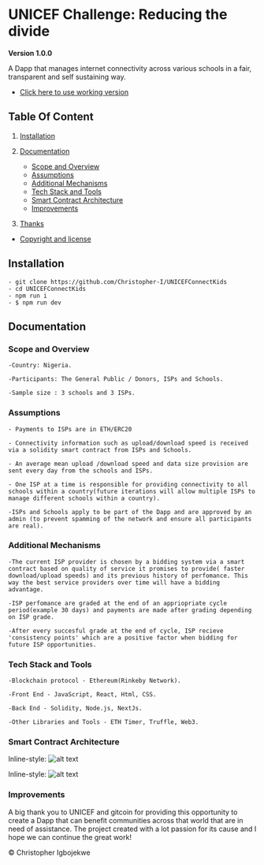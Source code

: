 # UNICEF Challenge: Reducing the divide

**Version 1.0.0**

A Dapp that manages internet connectivity across various schools in a fair, transparent and self sustaining way.

-   [ Click here to use working version](1Clickheretovisitdeployedversion)

## Table Of Content

1. [Installation](#Installation)

2. [Documentation](#Documentation)

    - [Scope and Overview](#ScopeandOverview)
    - [Assumptions](#Assumptions)
    - [Additional Mechanisms](#AdditionalMechanisms)
    - [Tech Stack and Tools](#TechStackandTools)
    - [Smart Contract Architecture](#SmartContractArchitecture)
    - [Improvements](#Improvements)

3. [Thanks](#Thanks)

-   [Copyright and license](Copyrightandlicense)

<h2 name="Installation">Installation</h2>

    - git clone https://github.com/Christopher-I/UNICEFConnectKids
    - cd UNICEFConnectKids
    - npm run i
    - $ npm run dev

<h2 name="Documentation">Documentation</h2>

<h3 name="ScopeandOverview">Scope and Overview</h3>

    -Country: Nigeria.

    -Participants: The General Public / Donors, ISPs and Schools.

    -Sample size : 3 schools and 3 ISPs.

<h3 name="Assumptions">Assumptions</h3>

    - Payments to ISPs are in ETH/ERC20

    - Connectivity information such as upload/download speed is received via a solidity smart contract from ISPs and Schools.

    - An average mean upload /download speed and data size provision are sent every day from the schools and ISPs.

    - One ISP at a time is responsible for providing connectivity to all schools within a country(future iterations will allow multiple ISPs to manage different schools within a country).

    -ISPs and Schools apply to be part of the Dapp and are approved by an admin (to prevent spamming of the network and ensure all participants are real).

<h3 name="Additional Mechanisms">Additional Mechanisms</h3>

    -The current ISP provider is chosen by a bidding system via a smart contract based on quality of service it promises to provide( faster download/upload speeds) and its previous history of perfomance. This way the best service providers over time will have a bidding advantage.

    -ISP perfomance are graded at the end of an appriopriate cycle period(example 30 days) and payments are made after grading depending on ISP grade.

    -After every succesful grade at the end of cycle, ISP recieve 'consistency points' which are a positive factor when bidding for future ISP opportunities.

<h3 name="TechStackandTools">Tech Stack and Tools</h3>

    -Blockchain protocol - Ethereum(Rinkeby Network).

    -Front End - JavaScript, React, Html, CSS.

    -Back End - Solidity, Node.js, NextJs.

    -Other Libraries and Tools - ETH Timer, Truffle, Web3.

<h3 name="SmartContractArchitecture">Smart Contract Architecture</h3>

Inline-style:
![alt text](https://previews.dropbox.com/p/thumb/AAiO7j26iI0EViZ1Wl4wvqEbYEIUfE7uKiTC-R_sDkQF96mxxv3wCMCtu7YYkI3qpicWG6xn5oYpMbCwvgJGL7ZVGNHPpBpKpw-9NNkew50ZcQOF7KdNUR8N777gBTK8D3g4EEen7ajNOXhjgOkW42GIhR6VAQLMAQ19RQ61OqX7Z8d-rDqzV6RWtEuDDWspHQ-ayD-xgOGwwA2K7SMnjurdeHf_rc6VjZDKf12ePPSQ5nVIAYEj2Ss-omgxeAR6n-pKy6DPhEveGEG9SmYpSbGAYgpphE4VvwNOtpNA_vFLPmnBVusMRiuZufNHwVUPGwmRzLNie-CRp9gVhR0zjOdl/p.png?fv_content=true&size_mode=5 "Dapp Architecture")

Inline-style:
![alt text]("https://github.com/Christopher-I/UNICEFConnectKids/raw/master/img/smartContractArchitecture.jpg" "Dapp Architecture")

<h3 name="Improvements">Improvements</h3>

<a name="Thanks"></a>
A big thank you to UNICEF and gitcoin for providing this opportunity to create a Dapp that can benefit communities across that world that are in need of assistance. The project created with a lot passion for its cause and I hope we can continue the great work!

© Christopher Igbojekwe
